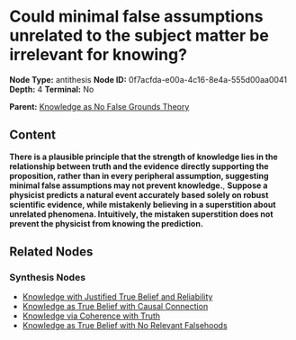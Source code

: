 # Could minimal false assumptions unrelated to the subject matter be irrelevant for knowing?

**Node Type:** antithesis
**Node ID:** 0f7acfda-e00a-4c16-8e4a-555d00aa0041
**Depth:** 4
**Terminal:** No

**Parent:** [Knowledge as No False Grounds Theory](knowledge-as-no-false-grounds-theory-synthesis-4c78162e-e116-4027-9605-d681fbf46d3f.md)

## Content

**There is a plausible principle that the strength of knowledge lies in the relationship between truth and the evidence directly supporting the proposition, rather than in every peripheral assumption, suggesting minimal false assumptions may not prevent knowledge.**, **Suppose a physicist predicts a natural event accurately based solely on robust scientific evidence, while mistakenly believing in a superstition about unrelated phenomena. Intuitively, the mistaken superstition does not prevent the physicist from knowing the prediction.**

## Related Nodes

### Synthesis Nodes

- [Knowledge with Justified True Belief and Reliability](knowledge-with-justified-true-belief-and-reliability-synthesis-13d66de6-8df3-415e-82e3-a2d540eca4f6.md)
- [Knowledge as True Belief with Causal Connection](knowledge-as-true-belief-with-causal-connection-synthesis-a4c16d78-f0d3-46a9-b635-ed0ee60d7de8.md)
- [Knowledge via Coherence with Truth](knowledge-via-coherence-with-truth-synthesis-50d0fdf0-4db5-4c3d-bf41-cf506b6eb8e8.md)
- [Knowledge as True Belief with No Relevant Falsehoods](knowledge-as-true-belief-with-no-relevant-falsehoods-synthesis-090ff013-fef6-4489-98e5-b1552d7ae976.md)
